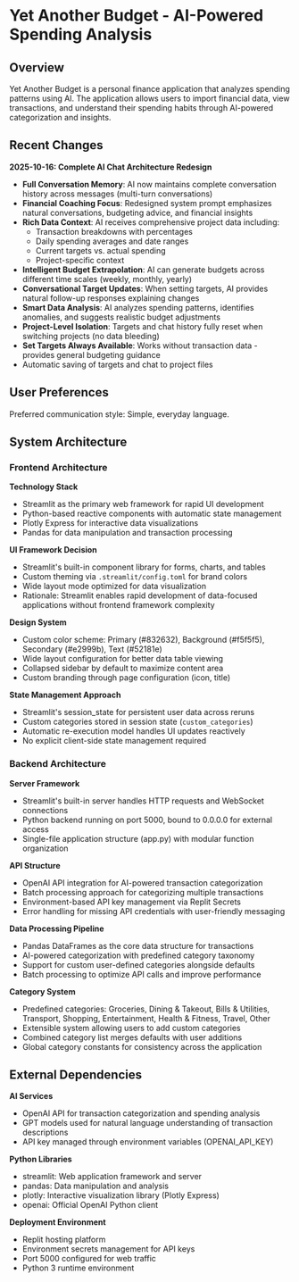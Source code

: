# Yet Another Budget - AI-Powered Spending Analysis

## Overview

Yet Another Budget is a personal finance application that analyzes spending patterns using AI. The application allows users to import financial data, view transactions, and understand their spending habits through AI-powered categorization and insights.

## Recent Changes

**2025-10-16: Complete AI Chat Architecture Redesign**
- **Full Conversation Memory**: AI now maintains complete conversation history across messages (multi-turn conversations)
- **Financial Coaching Focus**: Redesigned system prompt emphasizes natural conversations, budgeting advice, and financial insights
- **Rich Data Context**: AI receives comprehensive project data including:
  - Transaction breakdowns with percentages
  - Daily spending averages and date ranges
  - Current targets vs. actual spending
  - Project-specific context
- **Intelligent Budget Extrapolation**: AI can generate budgets across different time scales (weekly, monthly, yearly)
- **Conversational Target Updates**: When setting targets, AI provides natural follow-up responses explaining changes
- **Smart Data Analysis**: AI analyzes spending patterns, identifies anomalies, and suggests realistic budget adjustments
- **Project-Level Isolation**: Targets and chat history fully reset when switching projects (no data bleeding)
- **Set Targets Always Available**: Works without transaction data - provides general budgeting guidance
- Automatic saving of targets and chat to project files

## User Preferences

Preferred communication style: Simple, everyday language.

## System Architecture

### Frontend Architecture

**Technology Stack**
- Streamlit as the primary web framework for rapid UI development
- Python-based reactive components with automatic state management
- Plotly Express for interactive data visualizations
- Pandas for data manipulation and transaction processing

**UI Framework Decision**
- Streamlit's built-in component library for forms, charts, and tables
- Custom theming via `.streamlit/config.toml` for brand colors
- Wide layout mode optimized for data visualization
- Rationale: Streamlit enables rapid development of data-focused applications without frontend framework complexity

**Design System**
- Custom color scheme: Primary (#832632), Background (#f5f5f5), Secondary (#e2999b), Text (#52181e)
- Wide layout configuration for better data table viewing
- Collapsed sidebar by default to maximize content area
- Custom branding through page configuration (icon, title)

**State Management Approach**
- Streamlit's session_state for persistent user data across reruns
- Custom categories stored in session state (`custom_categories`)
- Automatic re-execution model handles UI updates reactively
- No explicit client-side state management required

### Backend Architecture

**Server Framework**
- Streamlit's built-in server handles HTTP requests and WebSocket connections
- Python backend running on port 5000, bound to 0.0.0.0 for external access
- Single-file application structure (app.py) with modular function organization

**API Structure**
- OpenAI API integration for AI-powered transaction categorization
- Batch processing approach for categorizing multiple transactions
- Environment-based API key management via Replit Secrets
- Error handling for missing API credentials with user-friendly messaging

**Data Processing Pipeline**
- Pandas DataFrames as the core data structure for transactions
- AI-powered categorization with predefined category taxonomy
- Support for custom user-defined categories alongside defaults
- Batch processing to optimize API calls and improve performance

**Category System**
- Predefined categories: Groceries, Dining & Takeout, Bills & Utilities, Transport, Shopping, Entertainment, Health & Fitness, Travel, Other
- Extensible system allowing users to add custom categories
- Combined category list merges defaults with user additions
- Global category constants for consistency across the application

## External Dependencies

**AI Services**
- OpenAI API for transaction categorization and spending analysis
- GPT models used for natural language understanding of transaction descriptions
- API key managed through environment variables (OPENAI_API_KEY)

**Python Libraries**
- streamlit: Web application framework and server
- pandas: Data manipulation and analysis
- plotly: Interactive visualization library (Plotly Express)
- openai: Official OpenAI Python client

**Deployment Environment**
- Replit hosting platform
- Environment secrets management for API keys
- Port 5000 configured for web traffic
- Python 3 runtime environment